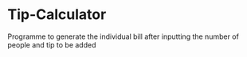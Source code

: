# Tip-Calculator
Programme to generate the individual bill after inputting the number of people and tip to be added 
